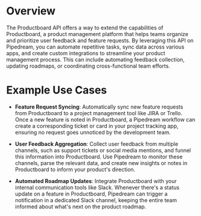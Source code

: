 # Overview

The Productboard API offers a way to extend the capabilities of Productboard, a product management platform that helps teams organize and prioritize user feedback and feature requests. By leveraging this API on Pipedream, you can automate repetitive tasks, sync data across various apps, and create custom integrations to streamline your product management process. This can include automating feedback collection, updating roadmaps, or coordinating cross-functional team efforts.

# Example Use Cases

- **Feature Request Syncing**: Automatically sync new feature requests from Productboard to a project management tool like JIRA or Trello. Once a new feature is noted in Productboard, a Pipedream workflow can create a corresponding ticket or card in your project tracking app, ensuring no request goes unnoticed by the development team.

- **User Feedback Aggregation**: Collect user feedback from multiple channels, such as support tickets or social media mentions, and funnel this information into Productboard. Use Pipedream to monitor these channels, parse the relevant data, and create new insights or notes in Productboard to inform your product's direction.

- **Automated Roadmap Updates**: Integrate Productboard with your internal communication tools like Slack. Whenever there's a status update on a feature in Productboard, Pipedream can trigger a notification in a dedicated Slack channel, keeping the entire team informed about what's next on the product roadmap.
